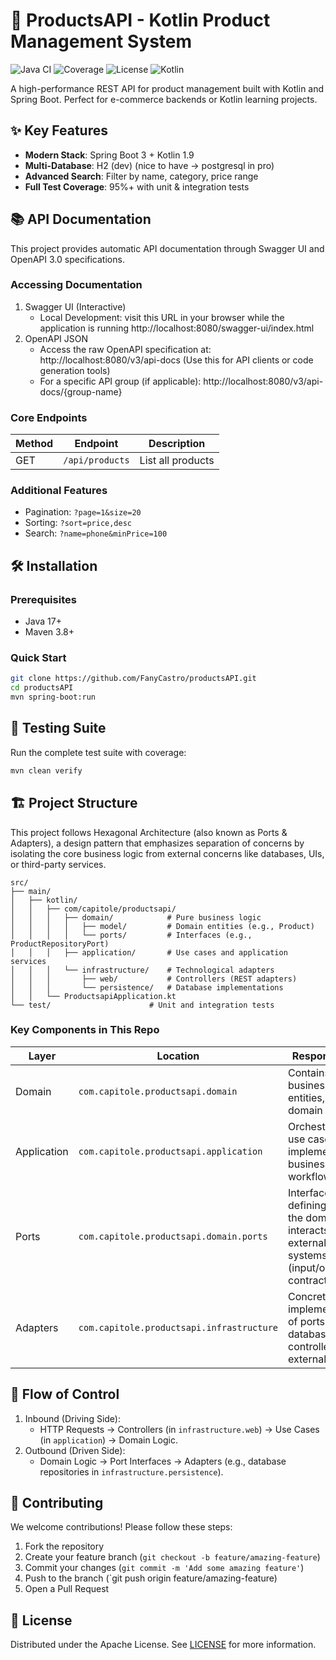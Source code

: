 # 🚀 ProductsAPI - Kotlin Product Management System

![Java CI](https://img.shields.io/github/actions/workflow/status/FanyCastro/productsAPI/maven.yml?logo=github&label=Build)
![Coverage](https://img.shields.io/codecov/c/github/FanyCastro/productsAPI/main?logo=codecov&label=Coverage)
![License](https://img.shields.io/github/license/FanyCastro/productsAPI?color=blue)
![Kotlin](https://img.shields.io/badge/Kotlin-1.9.0-blueviolet?logo=kotlin)

A high-performance REST API for product management built with Kotlin and Spring Boot. Perfect for e-commerce backends or Kotlin learning projects.

## ✨ Key Features

- **Modern Stack**: Spring Boot 3 + Kotlin 1.9
- **Multi-Database**: H2 (dev)  (nice to have -> postgresql in pro)
- **Advanced Search**: Filter by name, category, price range
- **Full Test Coverage**: 95%+ with unit & integration tests

## 📚 API Documentation

This project provides automatic API documentation through Swagger UI and OpenAPI 3.0 specifications.

### Accessing Documentation
1. Swagger UI (Interactive)
   - Local Development: visit this URL in your browser while the application is running http://localhost:8080/swagger-ui/index.html
2. OpenAPI JSON
   - Access the raw OpenAPI specification at: http://localhost:8080/v3/api-docs (Use this for API clients or code generation tools)
   - For a specific API group (if applicable): http://localhost:8080/v3/api-docs/{group-name}

### Core Endpoints

| Method | Endpoint                | Description                  |
|--------|-------------------------|------------------------------|
| GET    | `/api/products`         | List all products            |

### Additional Features
- Pagination: `?page=1&size=20`
- Sorting: `?sort=price,desc`
- Search: `?name=phone&minPrice=100`

## 🛠️ Installation

### Prerequisites
- Java 17+
- Maven 3.8+

### Quick Start
```bash
git clone https://github.com/FanyCastro/productsAPI.git
cd productsAPI
mvn spring-boot:run
```

##  🧪 Testing Suite

Run the complete test suite with coverage:

```bash
mvn clean verify
```
##  🏗️ Project Structure

This project follows Hexagonal Architecture (also known as Ports & Adapters), a design pattern that emphasizes separation of concerns by isolating the core business logic from external concerns like databases, UIs, or third-party services.

```
src/
├── main/
│   ├── kotlin/
│   │   ├── com/capitole/productsapi/
│   │   │   ├── domain/            # Pure business logic
│   │   │   │   ├── model/         # Domain entities (e.g., Product)
│   │   │   │   └── ports/         # Interfaces (e.g., ProductRepositoryPort)
│   │   │   ├── application/       # Use cases and application services
│   │   │   └── infrastructure/    # Technological adapters
│   │   │       ├── web/           # Controllers (REST adapters)
│   │   │       └── persistence/   # Database implementations
│   │   └── ProductsapiApplication.kt
└── test/                      # Unit and integration tests
```
### Key Components in This Repo

| Layer       | Location                                  | Responsibility                                                                               |
|-------------|-------------------------------------------|----------------------------------------------------------------------------------------------|
| Domain      | `com.capitole.productsapi.domain`         | Contains pure business logic, entities, and domain rules.                                    |
| Application | `com.capitole.productsapi.application`    | Orchestrates use cases, implements business workflows.                                       |
| Ports       | `com.capitole.productsapi.domain.ports`   | Interfaces defining how the domain interacts with external systems (input/output contracts). |
| Adapters    | `com.capitole.productsapi.infrastructure` | Concrete implementations of ports (e.g., databases, web controllers, external APIs).         |

## 🔄 Flow of Control
1. Inbound (Driving Side):
   - HTTP Requests → Controllers (in `infrastructure.web`) → Use Cases (in `application`) → Domain Logic.
2. Outbound (Driven Side):
   - Domain Logic → Port Interfaces → Adapters (e.g., database repositories in `infrastructure.persistence`).

## 🤝 Contributing
We welcome contributions! Please follow these steps:

1. Fork the repository
2. Create your feature branch (`git checkout -b feature/amazing-feature`)
3. Commit your changes (`git commit -m 'Add some amazing feature'`)
4. Push to the branch (`git push origin feature/amazing-feature)
5. Open a Pull Request

## 📜 License
Distributed under the Apache License. See [LICENSE](http://www.apache.org/licenses/) for more information.
